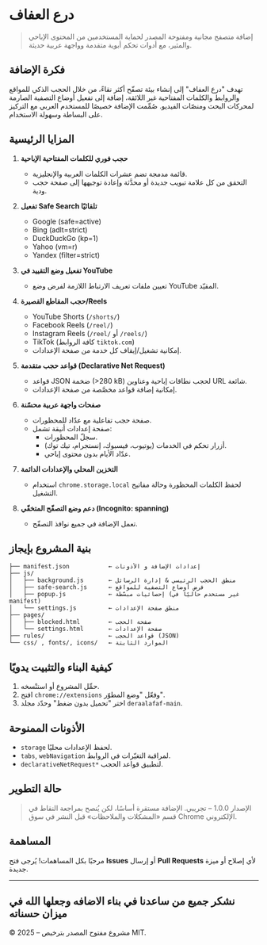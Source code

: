 # درع العفاف

> إضافة متصفح مجانية ومفتوحة المصدر لحماية المستخدمين من المحتوى الإباحي والمثير، مع أدوات تحكم أبوية متقدمة وواجهة عربية حديثة.

## فكرة الإضافة
تهدف "درع العفاف" إلى إنشاء بيئة تصفّح أكثر نقاءً، من خلال الحجب الذكي للمواقع والروابط والكلمات المفتاحية غير اللائقة، إضافة إلى تفعيل أوضاع التصفية الصارمة لمحركات البحث ومنصّات الفيديو. صُمِّمت الإضافة خصيصًا للمستخدم العربي مع التركيز على البساطة وسهولة الاستخدام.

## المزايا الرئيسية
1. **حجب فوري للكلمات المفتاحية الإباحية**
   - قائمة مدمجة تضم عشرات الكلمات العربية والإنجليزية.
   - التحقق من كل علامة تبويب جديدة أو محدَّثة وإعادة توجيهها إلى صفحة حجب ودية.

2. **تفعيل Safe Search تلقائيًا**
   - Google (safe=active)
   - Bing (adlt=strict)
   - DuckDuckGo (kp=1)
   - Yahoo (vm=r)
   - Yandex (filter=strict)

3. **تفعيل وضع التقييد في YouTube**
   - تعيين ملفات تعريف الارتباط اللازمة لفرض وضع YouTube المقيّد.

4. **حجب المقاطع القصيرة/Reels**
   - YouTube Shorts (`/shorts/`)
   - Facebook Reels (`/reel/`)
   - Instagram Reels (`/reel/` أو `/reels/`)
   - TikTok (كافة الروابط `tiktok.com`)
   - إمكانية تشغيل/إيقاف كل خدمة من صفحة الإعدادات.

5. **قواعد حجب متقدمة (Declarative Net Request)**
   - قواعد JSON ضخمة (>280 kB) لحجب نطاقات إباحية وعناوين URL شائعة.
   - إمكانية إضافة قواعد مخصَّصة من صفحة الإعدادات.

6. **صفحات واجهة عربية محسّنة**
   - صفحة حجب تفاعلية مع عدّاد للمحظورات.
   - صفحة إعدادات أنيقة تشمل:
     - سجلّ المحظورات.
     - أزرار تحكم في الخدمات (يوتيوب، فيسبوك، إنستجرام، تيك توك).
     - عدّاد الأيام بدون محتوى إباحي.

7. **التخزين المحلي والإعدادات الدائمة**
   - استخدام `chrome.storage.local` لحفظ الكلمات المحظورة وحالة مفاتيح التشغيل.

8. **دعم وضع التصفّح المتخفّي (Incognito: spanning)**
   - تعمل الإضافة في جميع نوافذ التصفّح.

## بنية المشروع بإيجاز
```text
├── manifest.json           ← إعدادات الإضافة و الأذونات
├── js/
│   ├── background.js       ← منطق الحجب الرئيسي & إدارة الرسائل
│   ├── safe-search.js      ← فرض أوضاع التصفية للمواقع
│   ├── popup.js            ← إحصائيات مبسّطة (غير مستخدم حاليًا في manifest)
│   └── settings.js         ← منطق صفحة الإعدادات
├── pages/
│   ├── blocked.html        ← صفحة الحجب
│   └── settings.html       ← صفحة الإعدادات
├── rules/                  ← قواعد الحجب (JSON)
└── css/ , fonts/, icons/   ← الموارد الثابتة
```


## كيفية البناء والتثبيت يدويًا
1. حمِّل المشروع أو استنْسخه.
2. افتح `chrome://extensions` وفعّل "وضع المطوّر".
3. اختر "تحميل بدون ضغط" وحدّد مجلد `deraalafaf-main`.

## الأذونات الممنوحة
- `storage` لحفظ الإعدادات محليًا.
- `tabs`, `webNavigation` لمراقبة التغيّرات في الروابط.
- `declarativeNetRequest*` لتطبيق قواعد الحجب.
## حالة التطوير
> الإصدار 1.0.0 – تجريبي. الإضافة مستقرة أساسًا، لكن يُنصح بمراجعة النقاط في قسم «المشكلات والملاحظات» قبل النشر في سوق Chrome الإلكتروني.

## المساهمة

مرحبًا بكل المساهمات! يُرجى فتح **Issues** أو إرسال **Pull Requests** لأي إصلاح أو ميزة جديدة.

---
## نشكر جميع من ساعدنا في بناء الاضافه وجعلها الله في ميزان حسناته
© 2025 – مشروع مفتوح المصدر بترخيص MIT.

